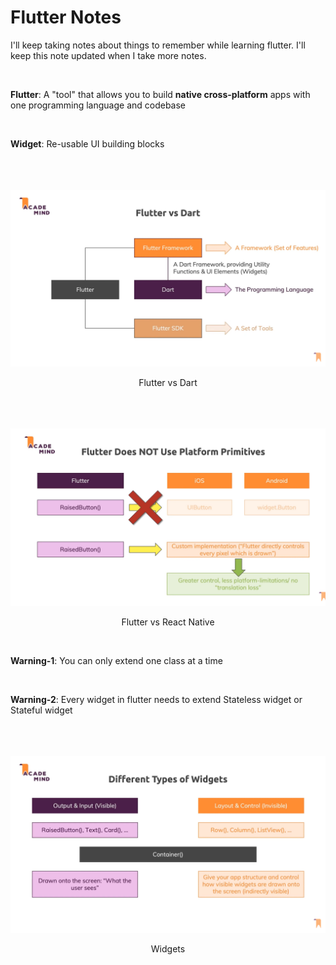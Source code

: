 # Flutter Notes

I'll keep taking notes about things to remember while learning flutter. I'll keep this note updated when I take more notes.

<br>

**Flutter**: A "tool" that allows you to build **native cross-platform** apps with one programming language and codebase

<br>

**Widget**: Re-usable UI building blocks

<br>
<br>
<br>

<img src="../images/Flutter-Notes1.png" width=600>
<p align=center>Flutter vs Dart</p>

<br>
<br>
<br>

<img src="../images/Flutter-Notes2.png" width=600>
<p align=center>Flutter vs React Native</p>

<br>

**Warning-1**: You can only extend one class at a time

<br>

**Warning-2**: Every widget in flutter needs to extend Stateless widget or Stateful widget 

<br>
<br>
<br>

<img src="../images/Flutter-Notes3.png" width=600>
<p align=center>Widgets</p>
